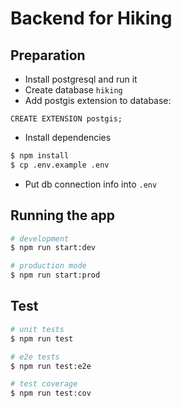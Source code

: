 # Backend for Hiking

## Preparation
- Install postgresql and run it
- Create database `hiking`
- Add postgis extension to database:
```
CREATE EXTENSION postgis;
```
- Install dependencies
```bash
$ npm install
$ cp .env.example .env
```
- Put db connection info into `.env`

## Running the app

```bash
# development
$ npm run start:dev

# production mode
$ npm run start:prod
```

## Test

```bash
# unit tests
$ npm run test

# e2e tests
$ npm run test:e2e

# test coverage
$ npm run test:cov
```
